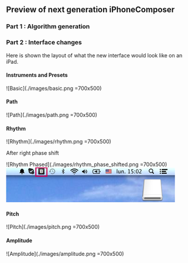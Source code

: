 ## Preview of next generation iPhoneComposer

### Part 1 : Algorithm generation

### Part 2 : Interface changes

Here is shown the layout of what the new interface would look like on an iPad.

#### Instruments and Presets

![Basic](./images/basic.png =700x500)

#### Path
![Path](./images/path.png =700x500)

#### Rhythm
![Rhythm](./images/rhythm.png =700x500)

After right phase shift

![Rhythm Phased](./images/rhythm_phase_shifted.png =700x500)
![midi bridge](./images/midiBridge.png)

#### Pitch
![Pitch](./images/pitch.png =700x500)

#### Amplitude
![Amplitude](./images/amplitude.png =700x500)
 
